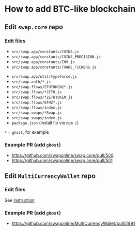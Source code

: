 # How to add BTC-like blockchain


## Edit `swap.core` repo

### Edit files

+ `src/swap.app/constants/COINS.js`
+ `src/swap.app/constants/COINS_PRECISION.js`
+ `src/swap.app/constants/ENV.js`
+ `src/swap.app/constants/TRADE_TICKERS.js`
- `src/swap.app/util/typeforce.js`
- `src/swap.auth/*.js`
- `src/swap.flows/ETHTOKEN2*.js`
- `src/swap.flows/*2ETH.js`
- `src/swap.flows/*2ETHTOKEN.js`
- `src/swap.flows/ETH2*.js`
- `src/swap.flows/index.js`
- `src/swap.swaps/*Swap.js`
- `src/swap.swaps/index.js`
- `package.json` (install lib via `npm i`)

`*` = `ghost`, for example

### Example PR (add `ghost`)

- https://github.com/swaponline/swap.core/pull/500
- https://github.com/swaponline/swap.core/pull/501


## Edit `MultiCurrencyWallet` repo

### Edit files

See [instruction](https://github.com/swaponline/MultiCurrencyWallet/blob/master/ADD_BLOCKCHAIN.md)

### Example PR (add `ghost`)

- https://github.com/swaponline/MultiCurrencyWallet/pull/2891





